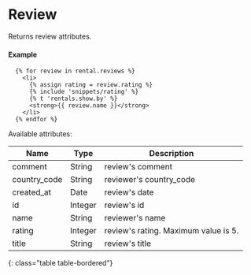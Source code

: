 
# Review

Returns review attributes.

#### Example

~~~ liquid
  {% for review in rental.reviews %}
    <li>
      {% assign rating = review.rating %}
      {% include 'snippets/rating' %}
      {% t 'rentals.show.by' %}
      <strong>{{ review.name }}</strong>
    </li>
  {% endfor %}
~~~

Available attributes:

Name         | Type    | Description
-------------|---------|------------
comment      | String  | review's comment
country_code | String  | reviewer's country_code
created_at   | Date    | review's date
id           | Integer | review's id
name         | String  | reviewer's name
rating       | Integer | review's rating. Maximum value is 5.
title        | String  | review's title
{: class="table table-bordered"}
